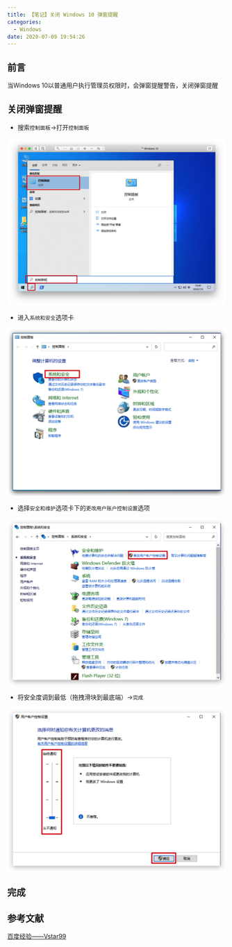 ```yaml
---
title: 【笔记】关闭 Windows 10 弹窗提醒
categories:
  - Windows
date: 2020-07-09 19:54:26
---
```


## 前言

当Windows 10以普通用户执行管理员权限时，会弹窗提醒警告，关闭弹窗提醒

<!-- more -->

## 关闭弹窗提醒

- 搜索`控制面板`->打开`控制面板`

![01.png](/images/20200709195426/01.png)

- 进入`系统和安全`选项卡

![02.png](/images/20200709195426/02.png)

- 选择`安全和维护`选项卡下的`更改用户账户控制设置`选项

![03.png](/images/20200709195426/03.png)

- 将安全度调到最低（拖拽滑块到最底端）->`完成`

![04.png](/images/20200709195426/04.png)

## 完成

## 参考文献

[百度经验——Vstar99](https://jingyan.baidu.com/article/c843ea0b54295a36921e4a07.html)

